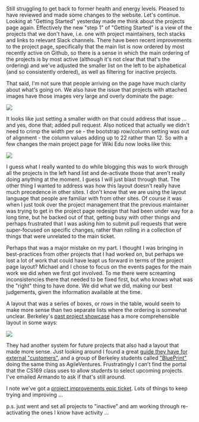 Still struggling to get back to former health and energy levels.  Pleased to have reviewed and made some changes to the website.  Let's continue.  Looking at "Getting Started" yesterday made me think about the projects page again.  Effectively the new "step 1" of "Getting Started" is a view of the projects that we don't have, i.e. one with project maintainers, tech stacks and links to relevant Slack channels.  There have been recent improvements to the project page, specifically that the main list is now ordered by most recently active on Github, so there is a sense in which the main ordering of the projects is by most active (although it's not clear that that's the ordering) and we've adjusted the smaller list on the left to be alphabetical (and so consistently ordered), as well as filtering for inactive projects. 

That said, I'm not sure that people arriving on the page have much clarity about what's going on.  We also have the issue that projects with attached images have those images very large and overly dominate the page:

![](https://dl.dropbox.com/s/3p6c4ginnxghgdo/Screenshot%202017-07-07%2010.13.22.png)

It looks like just setting a smaller width on that could address that issue ... and yes, done that; added pull request.  Also noticed that actually we didn't need to crimp the width per se - the bootstrap row/column setting was out of alignment - the column values adding up to 22 rather than 12.  So with a few changes the main project page for Wiki Edu now looks like this:

![](https://dl.dropbox.com/s/873yfege210c0n0/Screenshot%202017-07-07%2010.31.40.png)

I guess what I really wanted to do while blogging this was to work through all the projects in the left hand list and de-activate those that aren't really doing anything at the moment.  I guess I will just blast through that. The other thing I wanted to address was how this layout doesn't really have much precedence in other sites.  I don't know that we are using the layout language that people are familiar with from other sites.  Of course it was when I just took over the project management that the previous maintainer was trying to get in the project page redesign that had been under way for a long time, but he backed out of that, getting busy with other things and perhaps frustrated that I was asking him to submit pull requests that were super-focused on specific changes, rather than rolling in a collection of things that were unrelated to the main ticket.

Perhaps that was a major mistake on my part.  I thought I was bringing in best-practices from other projects that I had worked on, but perhaps we lost a lot of work that could have leapt us forward in terms of the project page layout?  Michael and I chose to focus on the events pages for the main work we did when we first got involved.  To me there were screaming inconsistencies there that needed to be fixed first, but who knows what was the "right" thing to have done.  We did what we did, making our best judgements, given the information available at the time.

A layout that was a series of boxes, or rows in the table, would seem to make more sense than two separate lists where the ordering is somewhat unclear. Berkeley's [past project showcase](http://projects.saas-class.org/projects) has a more comprehensible layout in some ways:

![](https://dl.dropbox.com/s/tzf8s3mfpeqzujc/Screenshot%202017-07-07%2010.02.14.png)

They had another system for future projects that also had a layout that made more sense.  Just looking around I found a great [guide they have for external "customers"](http://cs169.saas-class.org/faq/external-customer), and a group of Berkeley students called ["BluePrint"](https://www.calblueprint.org/) doing the same thing as AgileVentures.  Frustratingly I can't find the portal that the CS169 class uses to allow students to select upcoming projects.  I've emailed Armando to ask if that's still around.

I note we've got a [project improvements epic ticket](https://github.com/AgileVentures/WebsiteOne/issues/1089).  Lots of things to keep trying and improving ...

p.s. just went and set all projects to "inactive" and am working through re-activating the ones I know have activity ...
